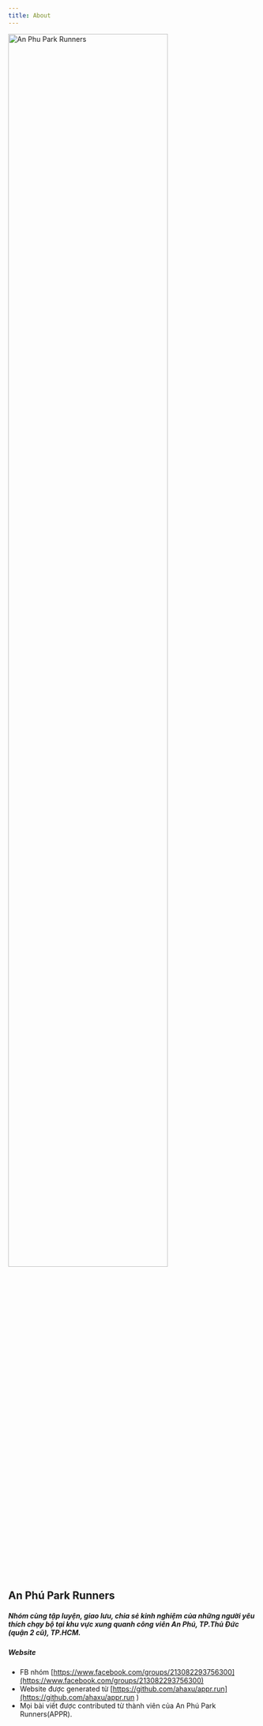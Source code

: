 ```yaml
---
title: About
---
```


<img src="../images/2023-02-05-appr-cover.jpeg" width=80% height=80% alt="An Phu Park Runners">

## An Phú Park Runners

##### Nhóm cùng tập luyện, giao lưu, chia sẻ kinh nghiệm của những người yêu thích chạy bộ tại khu vực xung quanh công viên An Phú, TP.Thủ Đức (quận 2 cũ), TP.HCM.

##### Website
- FB nhóm [https://www.facebook.com/groups/213082293756300](https://www.facebook.com/groups/213082293756300)
- Website được generated từ [https://github.com/ahaxu/appr.run](https://github.com/ahaxu/appr.run
)
- Mọi bài viết được contributed từ thành viên của An Phú Park Runners(APPR).
